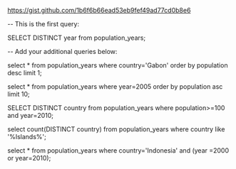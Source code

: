 https://gist.github.com/1b6f6b66ead53eb9fef49ad77cd0b8e6

-- This is the first query:

SELECT DISTINCT year from population_years;

-- Add your additional queries below:

select *
from population_years
where country='Gabon'
order by population desc
limit 1;

select *
from population_years
where year=2005
order by population asc
limit 10;

SELECT DISTINCT country from population_years
where population>=100
and year=2010;

select count(DISTINCT country)
from population_years
where country like '%Islands%';

select *
from population_years
where country='Indonesia'
and (year =2000 or year=2010);
